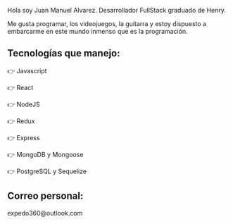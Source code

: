 Hola soy Juan Manuel Alvarez. Desarrollador FullStack graduado de Henry.

Me gusta programar, los videojuegos, la guitarra y estoy dispuesto a embarcarme en este mundo inmenso que es la programación.


<h2>Tecnologías que manejo:</h2>


👉 Javascript

👉 React

👉 NodeJS

👉 Redux

👉 Express

👉 MongoDB y Mongoose

👉 PostgreSQL y Sequelize

<h2>Correo personal:</h2>
expedo360@outlook.com
